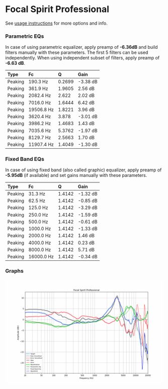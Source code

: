 # Focal Spirit Professional
See [usage instructions](https://github.com/jaakkopasanen/AutoEq#usage) for more options and info.

### Parametric EQs
In case of using parametric equalizer, apply preamp of **-6.36dB** and build filters manually
with these parameters. The first 5 filters can be used independently.
When using independent subset of filters, apply preamp of **-6.63 dB**.

| Type    | Fc         |      Q | Gain     |
|:--------|:-----------|:-------|:---------|
| Peaking | 190.3 Hz   | 0.2699 | -3.38 dB |
| Peaking | 361.9 Hz   | 1.9605 | 2.56 dB  |
| Peaking | 2082.4 Hz  | 2.622  | 2.02 dB  |
| Peaking | 7016.0 Hz  | 1.6444 | 6.42 dB  |
| Peaking | 19506.8 Hz | 1.8221 | 3.96 dB  |
| Peaking | 3620.4 Hz  | 3.878  | -3.01 dB |
| Peaking | 3986.2 Hz  | 1.4683 | 1.43 dB  |
| Peaking | 7035.6 Hz  | 5.3762 | -1.97 dB |
| Peaking | 8129.7 Hz  | 2.5663 | 1.70 dB  |
| Peaking | 11907.4 Hz | 1.4049 | -1.30 dB |

### Fixed Band EQs
In case of using fixed band (also called graphic) equalizer, apply preamp of **-5.95dB**
(if available) and set gains manually with these parameters.

| Type    | Fc         |      Q | Gain     |
|:--------|:-----------|:-------|:---------|
| Peaking | 31.3 Hz    | 1.4142 | -1.32 dB |
| Peaking | 62.5 Hz    | 1.4142 | -0.85 dB |
| Peaking | 125.0 Hz   | 1.4142 | -3.29 dB |
| Peaking | 250.0 Hz   | 1.4142 | -1.59 dB |
| Peaking | 500.0 Hz   | 1.4142 | -0.61 dB |
| Peaking | 1000.0 Hz  | 1.4142 | -1.33 dB |
| Peaking | 2000.0 Hz  | 1.4142 | 1.46 dB  |
| Peaking | 4000.0 Hz  | 1.4142 | 0.23 dB  |
| Peaking | 8000.0 Hz  | 1.4142 | 5.71 dB  |
| Peaking | 16000.0 Hz | 1.4142 | -0.34 dB |

### Graphs
![](./Focal%20Spirit%20Professional.png)